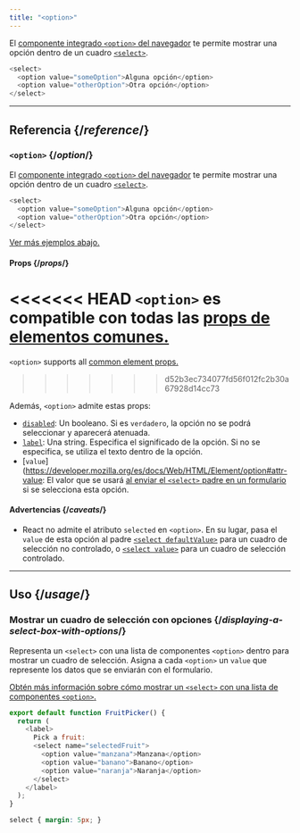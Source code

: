 ```yaml
---
title: "<option>"
---
```


<Intro>

El [componente integrado `<option>` del navegador](https://developer.mozilla.org/es/docs/Web/HTML/Element/option) te permite mostrar una opción dentro de un cuadro [`<select>`](/reference/react-dom/components/select).

```js
<select>
  <option value="someOption">Alguna opción</option>
  <option value="otherOption">Otra opción</option>
</select>
```

</Intro>

<InlineToc />

---

## Referencia {/*reference*/}

### `<option>` {/*option*/}

El [componente integrado `<option>` del navegador](https://developer.mozilla.org/es/docs/Web/HTML/Element/option) te permite mostrar una opción dentro de un cuadro [`<select>`](/reference/react-dom/components/select).

```js
<select>
  <option value="someOption">Alguna opción</option>
  <option value="otherOption">Otra opción</option>
</select>
```

[Ver más ejemplos abajo.](#usage)

#### Props {/*props*/}

<<<<<<< HEAD
`<option>` es compatible con todas las [props de elementos comunes.](/reference/react-dom/components/common#props)
=======
`<option>` supports all [common element props.](/reference/react-dom/components/common#common-props)
>>>>>>> d52b3ec734077fd56f012fc2b30a67928d14cc73

Además, `<option>` admite estas props:

* [`disabled`](https://developer.mozilla.org/es/docs/Web/HTML/Element/option#attr-disabled): Un booleano. Si es `verdadero`, la opción no se podrá seleccionar y aparecerá atenuada.
* [`label`](https://developer.mozilla.org/es/docs/Web/HTML/Element/option#attr-label): Una string. Especifica el significado de la opción. Si no se especifica, se utiliza el texto dentro de la opción.
* [`value`](https://developer.mozilla.org/es/docs/Web/HTML/Element/option#attr-value: El valor que se usará [al enviar el `<select>` padre en un formulario](/reference/react-dom/components/select#reading-the-select-box-value-when-submitting-a-form) si se selecciona esta opción.

#### Advertencias {/*caveats*/}

* React no admite el atributo `selected` en `<option>`. En su lugar, pasa el `value` de esta opción al padre [`<select defaultValue>`](/reference/react-dom/components/select#providing-an-initially-selected-option) para un cuadro de selección no controlado, o [`<select value>`](/reference/react-dom/components/select#controlling-a-select-box-with-a-state-variable) para un cuadro de selección controlado.

---

## Uso {/*usage*/}

### Mostrar un cuadro de selección con opciones {/*displaying-a-select-box-with-options*/}

Representa un `<select>` con una lista de componentes `<option>` dentro para mostrar un cuadro de selección. Asigna a cada `<option>` un `value` que represente los datos que se enviarán con el formulario.

[Obtén más información sobre cómo mostrar un `<select>` con una lista de componentes `<option>`.](/reference/react-dom/components/select)

<Sandpack>

```js
export default function FruitPicker() {
  return (
    <label>
      Pick a fruit:
      <select name="selectedFruit">
        <option value="manzana">Manzana</option>
        <option value="banano">Banano</option>
        <option value="naranja">Naranja</option>
      </select>
    </label>
  );
}
```

```css
select { margin: 5px; }
```

</Sandpack>
